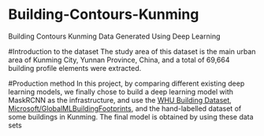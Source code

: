 # Building-Contours-Kunming
Building Contours Kunming Data Generated Using Deep Learning

#Introduction to the dataset
The study area of this dataset is the main urban area of Kunming City, Yunnan Province, China, and a total of 69,664 building profile elements were extracted.

#Production method
In this project, by comparing different existing deep learning models, we finally chose to build a deep learning model with MaskRCNN as the infrastructure, and use the [WHU Building Dataset](https://study.rsgis.whu.edu.cn/pages/download/building_dataset.html), [Microsoft/GlobalMLBuildingFootprints](https://github.com/microsoft/GlobalMLBuildingFootprints), and the hand-labelled dataset of some buildings in Kunming.
The final model is obtained by using these data sets
